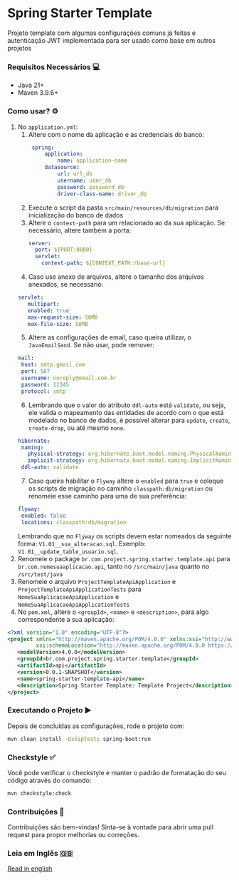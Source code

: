 # Spring Starter Template

Projeto template com algumas configurações comuns já feitas e autenticação JWT implementada para ser usado como base em outros projetos

### Requisitos Necessários 💻

* Java 21+
* Maven 3.9.6+

### Como usar? ⚙️

1. No `application.yml`:
    1. Altere com o nome da aplicação e as credenciais do banco:
       ```yml
        spring:
            application:
                name: application-name
            datasource:
                url: url_db
                username: user_db
                password: password_db
                driver-class-name: driver_db
       ``` 
    2. Execute o script da pasta ```src/main/resources/db/migration``` para inicialização do banco de dados 
    3. Altere o ```context-path``` para um relacionado ao da sua aplicação. Se necessário, altere também a porta:
       ```yml
       server:
         port: ${PORT:8080}
         servlet:
           context-path: ${CONTEXT_PATH:/base-url}
       ```
    4. Caso use anexo de arquivos, altere o tamanho dos arquivos anexados, se necessário:
   ```yml
   servlet:
      multipart:
      enabled: true
      max-request-size: 50MB
      max-file-size: 50MB
   ```
   5. Altere as configurações de email, caso queira utilizar, o ```JavaEmailSend```. Se não usar, pode remover:
   ```yml
   mail:
    host: smtp.gmail.com
    port: 587
    username: noreply@email.com.br
    password: 12345
    protocol: smtp
   ```
   6. Lembrando que o valor do atributo ```ddl-auto``` está ```validate```, ou seja, ele valida o mapeamento das entidades de acordo com o que está modelado no banco de dados, é possível alterar para ```update```, ```create```, ```create-drop```, ou até mesmo ```none```.
   ```yml
   hibernate:
    naming:
      physical-strategy: org.hibernate.boot.model.naming.PhysicalNamingStrategyStandardImpl
      implicit-strategy: org.hibernate.boot.model.naming.ImplicitNamingStrategyLegacyJpaImpl
    ddl-auto: validate
   ```
   7. Caso queira habilitar o ```Flyway``` altere o ```enabled``` para ```true``` e coloque os scripts de migração no caminho ```classpath:db/migration``` ou renomeie esse caminho para uma de sua preferência:
   ```yml
   flyway:
    enabled: false
    locations: classpath:db/migration
   ```
   Lembrando que no ```Flyway``` os scripts devem estar nomeados da seguinte forma: ```V1.01__sua_alteracao.sql```. Exemplo: ```V1.01__update_table_usuario.sql```.
2. Renomeie o package ```br.com.project.spring.starter.template.api``` para ```br.com.nomesuaaplicacao.api```, tanto no ```/src/main/java``` quanto no ```/src/test/java```
3. Renomeie o arquivo ```ProjectTemplateApiApplication``` e ```ProjectTemplateApiApplicationTests``` para ```NomeSuaAplicacaoApiApplication``` e ```NomeSuaAplicacaoApiApplicationTests```
4. No ```pom.xml```, altere o ```<groupId>```, ```<name>``` e ```<description>```, para algo correspondente a sua aplicação:
```xml
<?xml version="1.0" encoding="UTF-8"?>
<project xmlns="http://maven.apache.org/POM/4.0.0" xmlns:xsi="http://www.w3.org/2001/XMLSchema-instance"
         xsi:schemaLocation="http://maven.apache.org/POM/4.0.0 https://maven.apache.org/xsd/maven-4.0.0.xsd">
   <modelVersion>4.0.0</modelVersion>
   <groupId>br.com.project.spring.starter.template</groupId>
   <artifactId>api</artifactId>
   <version>0.0.1-SNAPSHOT</version>
   <name>spring-starter-template-api</name>
   <description>Spring Starter Template: Template Project</description>
</project>
```

### Executando o Projeto ▶️

Depois de concluídas as configurações, rode o projeto com:

```sh
mvn clean install -DskipTests spring-boot:run
```

### Checkstyle ✅

Você pode verificar o checkstyle e manter o padrão de formatação do seu código através do comando:

```sh
mvn checkstyle:check
```

### Contribuições 🤝

Contribuições são bem-vindas! Sinta-se à vontade para abrir uma pull request para propor melhorias ou correções.

### Leia em Inglês 🇬🇧

[Read in english](README_EN.md)
